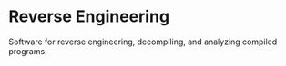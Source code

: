 # Reverse Engineering

Software for reverse engineering, decompiling, and analyzing compiled programs.
